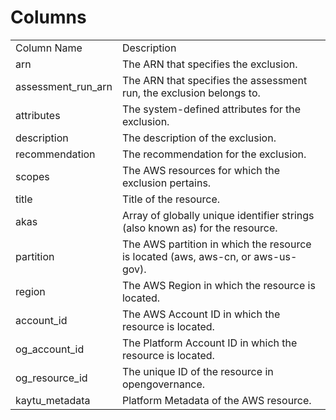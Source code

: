 # Columns  

<table>
	<tr><td>Column Name</td><td>Description</td></tr>
	<tr><td>arn</td><td>The ARN that specifies the exclusion.</td></tr>
	<tr><td>assessment_run_arn</td><td>The ARN that specifies the assessment run, the exclusion belongs to.</td></tr>
	<tr><td>attributes</td><td>The system-defined attributes for the exclusion.</td></tr>
	<tr><td>description</td><td>The description of the exclusion.</td></tr>
	<tr><td>recommendation</td><td>The recommendation for the exclusion.</td></tr>
	<tr><td>scopes</td><td>The AWS resources for which the exclusion pertains.</td></tr>
	<tr><td>title</td><td>Title of the resource.</td></tr>
	<tr><td>akas</td><td>Array of globally unique identifier strings (also known as) for the resource.</td></tr>
	<tr><td>partition</td><td>The AWS partition in which the resource is located (aws, aws-cn, or aws-us-gov).</td></tr>
	<tr><td>region</td><td>The AWS Region in which the resource is located.</td></tr>
	<tr><td>account_id</td><td>The AWS Account ID in which the resource is located.</td></tr>
	<tr><td>og_account_id</td><td>The Platform Account ID in which the resource is located.</td></tr>
	<tr><td>og_resource_id</td><td>The unique ID of the resource in opengovernance.</td></tr>
	<tr><td>kaytu_metadata</td><td>Platform Metadata of the AWS resource.</td></tr>
</table>